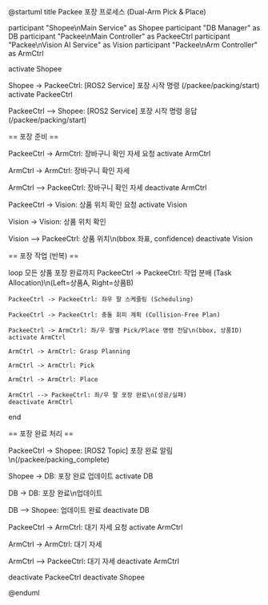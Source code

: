 @startuml
title Packee 포장 프로세스 (Dual-Arm Pick & Place)

participant "Shopee\nMain Service" as Shopee
participant "DB Manager" as DB
participant "Packee\nMain Controller" as PackeeCtrl
participant "Packee\nVision AI Service" as Vision
participant "Packee\nArm Controller" as ArmCtrl

activate Shopee

Shopee -> PackeeCtrl: [ROS2 Service] 포장 시작 명령
(/packee/packing/start)
activate PackeeCtrl

PackeeCtrl --> Shopee: [ROS2 Service] 포장 시작 명령 응답
(/packee/packing/start)

== 포장 준비 ==

PackeeCtrl -> ArmCtrl: 장바구니 확인 자세 요청
activate ArmCtrl

ArmCtrl -> ArmCtrl: 장바구니 확인 자세

ArmCtrl --> PackeeCtrl: 장바구니 확인 자세
deactivate ArmCtrl

PackeeCtrl -> Vision: 상품 위치 확인 요청
activate Vision

Vision -> Vision: 상품 위치 확인

Vision --> PackeeCtrl: 상품 위치\n(bbox 좌표, confidence)
deactivate Vision

== 포장 작업 (반복) ==

loop 모든 상품 포장 완료까지
    PackeeCtrl -> PackeeCtrl: 작업 분배 (Task Allocation)\n(Left=상품A, Right=상품B)
    
    PackeeCtrl -> PackeeCtrl: 좌우 팔 스케줄링 (Scheduling)
    
    PackeeCtrl -> PackeeCtrl: 충돌 회피 계획 (Collision-Free Plan)
    
    PackeeCtrl -> ArmCtrl: 좌/우 팔별 Pick/Place 명령 전달\n(bbox, 상품ID)
    activate ArmCtrl
    
    ArmCtrl -> ArmCtrl: Grasp Planning
    
    ArmCtrl -> ArmCtrl: Pick
    
    ArmCtrl -> ArmCtrl: Place
    
    ArmCtrl --> PackeeCtrl: 좌/우 팔 포장 완료\n(성공/실패)
    deactivate ArmCtrl
end

== 포장 완료 처리 ==

PackeeCtrl -> Shopee: [ROS2 Topic] 포장 완료 알림\n(/packee/packing_complete)

Shopee -> DB: 포장 완료 업데이트
activate DB

DB -> DB: 포장 완료\n업데이트

DB --> Shopee: 업데이트 완료
deactivate DB

PackeeCtrl -> ArmCtrl: 대기 자세 요청
activate ArmCtrl

ArmCtrl -> ArmCtrl: 대기 자세

ArmCtrl --> PackeeCtrl: 대기 자세
deactivate ArmCtrl

deactivate PackeeCtrl
deactivate Shopee

@enduml